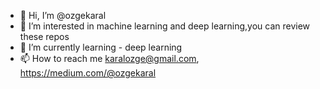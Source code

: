 - 👋 Hi, I’m @ozgekaral
- 👀 I’m interested in machine learning and deep learning,you can review these repos
- 🌱 I’m currently learning - deep learning
- 📫 How to reach me karalozge@gmail.com, https://medium.com/@ozgekaral

<!---
ozgekaral/ozgekaral is a ✨ special ✨ repository because its `README.md` (this file) appears on your GitHub profile.
You can click the Preview link to take a look at your changes.
--->
